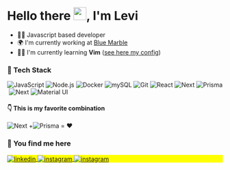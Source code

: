 <h1 align="left">Hello there <img src="https://raw.githubusercontent.com/kaueMarques/kaueMarques/master/hi.gif" width="30px">, I'm Levi</h1>

- 👨‍🚀 Javascript based developer
- 🌍 I'm currently working at [Blue Marble](http://www.bluemarble.com.br)
- 🧑‍💻 I'm currently learning **Vim** ([see here my config](https://github.com/asleeplevi/neovim)) 

### 🚀 Tech Stack
![JavaScript](https://img.shields.io/badge/-JavaScript-05122A?style=flat&logo=javascript)&nbsp;![Node.js](https://img.shields.io/badge/-Node.js-05122A?style=flat&logo=node.js)&nbsp;![Docker](https://img.shields.io/badge/-Docker-05122A?style=flat&logo=docker)&nbsp;![mySQL](https://img.shields.io/badge/-MySQL-05122A?style=flat&logo=mysql)&nbsp;![Git](https://img.shields.io/badge/-Git-05122A?style=flat&logo=git)&nbsp;![React](https://img.shields.io/badge/-React-05122A?style=flat&logo=react)&nbsp;![Next](https://img.shields.io/badge/-Nextjs-05122A?style=flat&logo=next.js)&nbsp;![Prisma](https://img.shields.io/badge/-Prisma-05122A?style=flat&logo=prisma)&nbsp;![Next](https://img.shields.io/badge/-Nextjs-05122A?style=flat&logo=next.js)&nbsp;![Material UI](https://img.shields.io/badge/-MaterialUI-05122A?style=flat&logo=materialui)&nbsp;
####  👇 This is my  favorite combination

![Next](https://img.shields.io/badge/-Nextjs-05122A?style=flat&logo=next.js) +![Prisma](https://img.shields.io/badge/-Prisma-05122A?style=flat&logo=prisma)  = :heart:
### 🤳 You find me here
<p align="left" style="background:yellow;" >
<a href="https://www.linkedin.com/in/levi-me/" target="_blank">
<img align="center" src="https://img.shields.io/badge/-Julio Levi-05122A?style=flat&logo=linkedin" alt="linkedin"/>
</a>
<a href="https://instagram.com/devlevi_" target="_blank">
<img align="center" src="https://img.shields.io/badge/-devlevi-05122A?style=flat&logo=instagram" alt="instagram"/>
</a>
<a href="mailto:jlevicarvalho@gmail.com" target="_blank">
<img align="center" src="https://img.shields.io/badge/-jlevicarvalho@gmail.com-05122A?style=flat&logo=gmail" alt="instagram"/>
</a>
</p>
